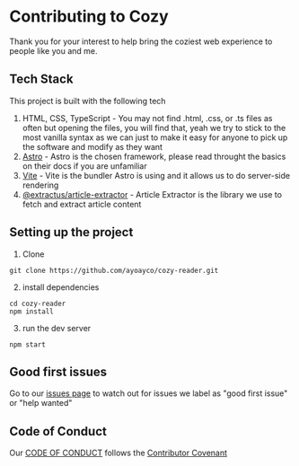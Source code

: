 # Contributing to Cozy

Thank you for your interest to help bring the coziest web experience to people like you and me.

## Tech Stack

This project is built with the following tech
1. HTML, CSS, TypeScript - You may not find .html, .css, or .ts files as often but opening the files, you will find that, yeah we try to stick to the most vanilla syntax as we can just to make it easy for anyone to pick up the software and modify as they want
1. [Astro](https://astro.build) - Astro is the chosen framework, please read throught the basics on their docs if you are unfamiliar
1. [Vite](https://vitejs.dev) - Vite is the bundler Astro is using and it allows us to do server-side rendering
1. [@extractus/article-extractor](https://www.npmjs.com/package/@extractus/article-extractor) - Article Extractor is the library we use to fetch and extract article content 

## Setting up the project

1. Clone

```
git clone https://github.com/ayoayco/cozy-reader.git
```

2. install dependencies

```
cd cozy-reader
npm install
```

3. run the dev server

```
npm start
```

## Good first issues

Go to our [issues page](https://github.com/ayoayco/cozy-reader/issues) to watch out for issues we label as "good first issue" or "help wanted"

## Code of Conduct

Our [CODE OF CONDUCT](/CODE_OF_CONDUCT.md) follows the [Contributor Covenant](https://www.contributor-covenant.org)
